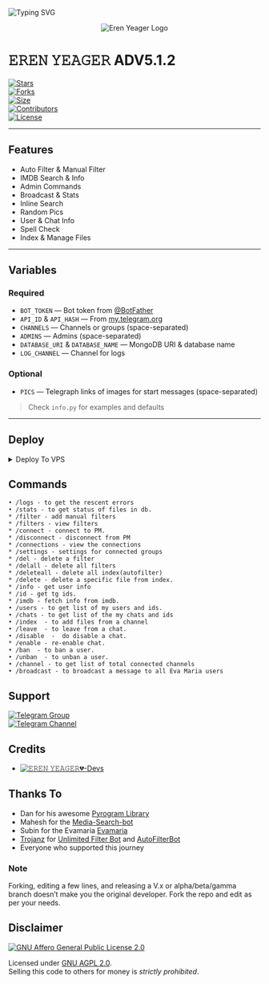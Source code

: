 ![Typing SVG](https://readme-typing-svg.herokuapp.com/?lines=WELCOME+TO+MY+DOMAIN!;MY+NAME+IS+EREN+YEAGER;I'M+A+POWERFUL+MOVIE+USERBOT;WITH+ULTRA+FEATURES!)

<p align="center">
  <img src="https://telegra.ph/file/7226c9d57dc698158bab2.jpg" alt="Eren Yeager Logo">
</p>

# 𝙴𝚁𝙴𝙽 𝚈𝙴𝙰𝙶𝙴𝚁 ADV5.1.2

[![Stars](https://img.shields.io/github/stars/LordSA/movie-world?style=flat-square&color=yellow)](https://github.com/LordSA/movie-world/stargazers)  
[![Forks](https://img.shields.io/github/forks/LordSA/movie-world?style=flat-square&color=orange)](https://github.com/LordSA/movie-world/fork)  
[![Size](https://img.shields.io/github/repo-size/LordSA/movie-world?style=flat-square&color=green)](https://github.com/LordSA/movie-world/)  
[![Contributors](https://img.shields.io/github/contributors/LordSA/movie-world?style=flat-square&color=green)](https://github.com/LordSA/movie-world/graphs/contributors)  
[![License](https://img.shields.io/badge/License-AGPL-blue)](https://github.com/LordSA/movie-world/blob/main/LICENSE)

---

## Features
- Auto Filter & Manual Filter  
- IMDB Search & Info  
- Admin Commands  
- Broadcast & Stats  
- Inline Search  
- Random Pics  
- User & Chat Info  
- Spell Check  
- Index & Manage Files  

---

## Variables
### Required
- `BOT_TOKEN` — Bot token from [@BotFather](https://telegram.dog/BotFather)  
- `API_ID` & `API_HASH` — From [my.telegram.org](https://my.telegram.org/apps)  
- `CHANNELS` — Channels or groups (space-separated)  
- `ADMINS` — Admins (space-separated)  
- `DATABASE_URI` & `DATABASE_NAME` — MongoDB URI & database name  
- `LOG_CHANNEL` — Channel for logs  

### Optional
- `PICS` — Telegraph links of images for start messages (space-separated)  
> Check `info.py` for examples and defaults

---
## Deploy

<details><summary>Deploy To VPS</summary>
  
```bash
git clone https://github.com/LordSA/movie-world.git
````
# Install Packages
````
pip3 install U -r requirements.txt
````
Edit info.py with variables as given below then run bot(to test)
````
python3 bot.py
````
then
````
pm2 start venv/bin/python3 --name eren-bot -- bot.py
pm2 logs eren-bot
````
</details>


## Commands
```
• /logs - to get the rescent errors
• /stats - to get status of files in db.
* /filter - add manual filters
* /filters - view filters
* /connect - connect to PM.
* /disconnect - disconnect from PM
* /connections - view the connections
* /settings - settings for connected groups
* /del - delete a filter
* /delall - delete all filters
* /deleteall - delete all index(autofilter)
* /delete - delete a specific file from index.
* /info - get user info
* /id - get tg ids.
* /imdb - fetch info from imdb.
• /users - to get list of my users and ids.
• /chats - to get list of the my chats and ids 
• /index  - to add files from a channel
• /leave  - to leave from a chat.
• /disable  -  do disable a chat.
* /enable - re-enable chat.
• /ban  - to ban a user.
• /unban  - to unban a user.
• /channel - to get list of total connected channels
• /broadcast - to broadcast a message to all Eva Maria users
```
## Support
[![Telegram Group](https://img.shields.io/badge/Telegram-Group-30302f?style=flat&logo=telegram)](https://telegram.dog/EvaMariaSupport)  
[![Telegram Channel](https://img.shields.io/badge/Telegram-Channel-30302f?style=flat&logo=telegram)](https://telegram.dog/mwpro11)

## Credits 
* [![𝙴𝚁𝙴𝙽 𝚈𝙴𝙰𝙶𝙴𝚁💔-Devs](https://img.shields.io/static/v1?label=MovieWorld&message=devs&color=critical)](https://telegram.dog/MovieWorldDevs)

## Thanks To 
- Dan for his awesome [Pyrogram Library](https://github.com/pyrogram/pyrogram)
- Mahesh for the [Media-Search-bot](https://github.com/Mahesh0253/Media-Search-bot)
- Subin for the Evamaria [Evamaria](https://github.com/EvamariaTG/Evamaria)
- [Trojanz](https://github.com/trojanzhex) for [Unlimited Filter Bot](https://github.com/TroJanzHEX/Unlimited-Filter-Bot) and [AutoFilterBot](https://github.com/trojanzhex/auto-filter-bot)
- Everyone who supported this journey

### Note
Forking, editing a few lines, and releasing a V.x or alpha/beta/gamma branch doesn’t make you the original developer. Fork the repo and edit as per your needs.

## Disclaimer
[![GNU Affero General Public License 2.0](https://www.gnu.org/graphics/agplv3-155x51.png)](https://www.gnu.org/licenses/agpl-3.0.en.html#header)  

Licensed under [GNU AGPL 2.0](https://github.com/EvamariaTG/evamaria/blob/master/LICENSE).  
Selling this code to others for money is *strictly prohibited*.

